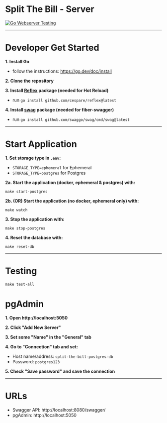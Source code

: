 # Split The Bill - Server

[![Go Webserver Testing](https://github.com/lab-64/split-the-bill-server/actions/workflows/go.yml/badge.svg)](https://github.com/lab-64/split-the-bill-server/actions/workflows/go.yml)

---
# Developer Get Started
**1. Install Go**
- follow the instructions: https://go.dev/doc/install

**2. Clone the repository**

**3. Install [Reflex](https://github.com/cespare/reflex) package (needed for Hot Reload)**
- run `go install github.com/cespare/reflex@latest` 

**4. Install [swag](https://github.com/swaggo/swag) package (needed for fiber-swagger)**
- run `go install github.com/swaggo/swag/cmd/swag@latest`
---

# Start Application
**1. Set storage type in `.env`:**
- `STORAGE_TYPE=ephemeral` for Ephemeral
- `STORAGE_TYPE=postgres` for Postgres

**2a. Start the application (docker, ephemeral & postgres) with:**
```shell
make start-postgres
```

**2b. (OR) Start the application (no docker, ephemeral only) with:**
```shell
make watch
```
**3. Stop the application with:**
```shell
make stop-postgres
```

**4. Reset the database with:**
```shell
make reset-db
```

---
# Testing

```shell
make test-all
```

# pgAdmin

**1. Open http://localhost:5050**

**2. Click "Add New Server"**

**3. Set some "Name" in the "General" tab**

**4. Go to "Connection" tab and set:**
- Host name/address: `split-the-bill-postgres-db`
- Password: `postgres123`

**5. Check "Save password" and save the connection**

---

# URLs

- Swagger API: http://localhost:8080/swagger/ 
- pgAdmin: http://localhost:5050

